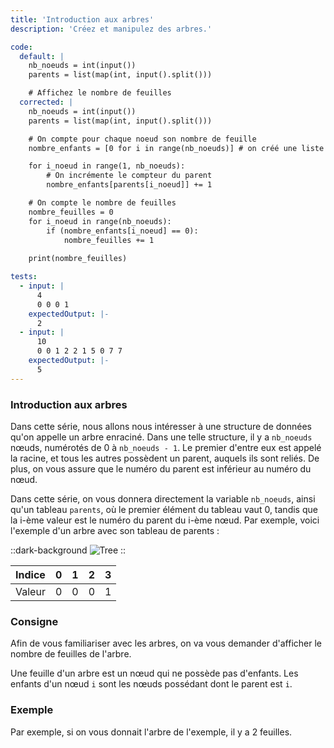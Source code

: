 ```yaml
---
title: 'Introduction aux arbres'
description: 'Créez et manipulez des arbres.'

code:
  default: |
    nb_noeuds = int(input())
    parents = list(map(int, input().split()))

    # Affichez le nombre de feuilles
  corrected: |
    nb_noeuds = int(input())
    parents = list(map(int, input().split()))

    # On compte pour chaque noeud son nombre de feuille
    nombre_enfants = [0 for i in range(nb_noeuds)] # on créé une liste de compteur

    for i_noeud in range(1, nb_noeuds):
        # On incrémente le compteur du parent
        nombre_enfants[parents[i_noeud]] += 1

    # On compte le nombre de feuilles
    nombre_feuilles = 0
    for i_noeud in range(nb_noeuds):
        if (nombre_enfants[i_noeud] == 0):
            nombre_feuilles += 1
        
    print(nombre_feuilles)

tests:
  - input: |
      4
      0 0 0 1
    expectedOutput: |-
      2
  - input: |
      10
      0 0 1 2 2 1 5 0 7 7
    expectedOutput: |-
      5
---
```


### Introduction aux arbres

Dans cette série, nous allons nous intéresser à une structure de données qu'on appelle un arbre enraciné. Dans une telle structure, il y a `nb_noeuds` nœuds, numérotés de 0 à `nb_noeuds - 1`. Le premier d'entre eux est appelé la racine, et tous les autres possèdent un parent, auquels ils sont reliés. De plus, on vous assure que le numéro du parent est inférieur au numéro du nœud.

Dans cette série, on vous donnera directement la variable `nb_noeuds`, ainsi qu'un tableau `parents`, où le premier élément du tableau vaut 0, tandis que la i-ème valeur est le numéro du parent du i-ème nœud. Par exemple, voici l'exemple d'un arbre avec son tableau de parents :

::dark-background
![Tree](/polympiads/tree-metro-polympiads.png)
::

| Indice | 0   | 1   | 2   | 3   |
| ------ | --- | --- | --- | --- |
| Valeur | 0   | 0   | 0   | 1   |

### Consigne

Afin de vous familiariser avec les arbres, on va vous demander d'afficher le nombre de feuilles de l'arbre.

Une feuille d'un arbre est un nœud qui ne possède pas d'enfants. Les enfants d'un nœud `i` sont les nœuds possédant dont le parent est `i`.

### Exemple

Par exemple, si on vous donnait l'arbre de l'exemple, il y a 2 feuilles.
